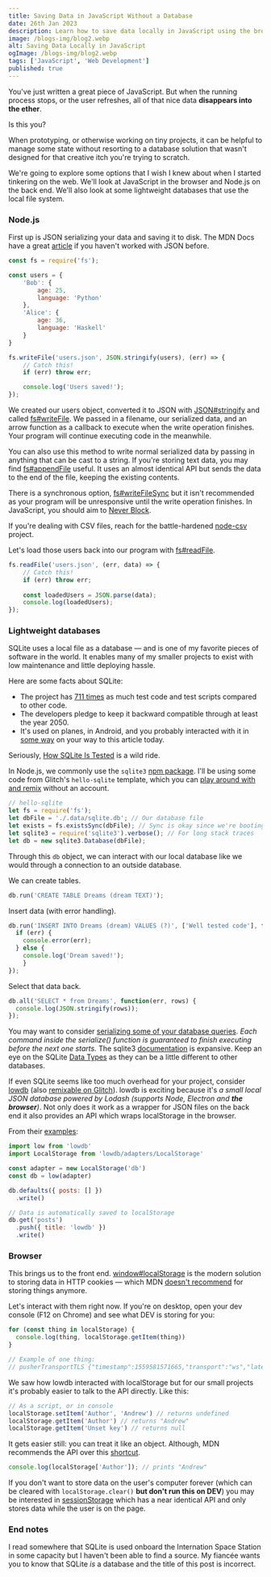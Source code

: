 ```yaml
---
title: Saving Data in JavaScript Without a Database
date: 26th Jan 2023
description: Learn how to save data locally in JavaScript using the browser's without database.
image: /blogs-img/blog2.webp
alt: Saving Data Locally in JavaScript
ogImage: /blogs-img/blog2.webp
tags: ['JavaScript', 'Web Development']
published: true
---
```


You've just written a great piece of JavaScript. But when the running process stops, or the user refreshes, all of that nice data **disappears into the ether**.

Is this you?

When prototyping, or otherwise working on tiny projects, it can be helpful to manage some state without resorting to a database solution that wasn't designed for that creative itch you're trying to scratch.

We're going to explore some options that I wish I knew about when I started tinkering on the web. We'll look at JavaScript in the browser and Node.js on the back end. We'll also look at some lightweight databases that use the local file system.

### Node.js

First up is JSON serializing your data and saving it to disk. The MDN Docs have a great [article](https://developer.mozilla.org/en-US/docs/Learn/JavaScript/Objects/JSON) if you haven't worked with JSON before.

```javascript
const fs = require('fs');

const users = {
    'Bob': {
        age: 25,
        language: 'Python'
    },
    'Alice': {
        age: 36,
        language: 'Haskell'
    }
}

fs.writeFile('users.json', JSON.stringify(users), (err) => {  
    // Catch this!
    if (err) throw err;

    console.log('Users saved!');
});
```

We created our users object, converted it to JSON with [JSON#stringify](https://developer.mozilla.org/en-US/docs/Web/JavaScript/Reference/Global_Objects/JSON/stringify) and called [fs#writeFile](https://nodejs.org/api/fs.html#fs_fs_writefile_file_data_options_callback). We passed in a filename, our serialized data, and an arrow function as a callback to execute when the write operation finishes. Your program will continue executing code in the meanwhile.

You can also use this method to write normal serialized data by passing in anything that can be cast to a string. If you're storing text data, you may find [fs#appendFile](https://nodejs.org/api/fs.html#fs_fs_appendfile_path_data_options_callback) useful. It uses an almost identical API but sends the data to the end of the file, keeping the existing contents.

There is a synchronous option, [fs#writeFileSync](https://nodejs.org/api/fs.html#fs_fs_writefilesync_file_data_options) but it isn't recommended as your program will be unresponsive until the write operation finishes. In JavaScript, you should aim to [Never Block](https://developer.mozilla.org/en-US/docs/Web/JavaScript/EventLoop#Never_blocking).

If you're dealing with CSV files, reach for the battle-hardened [node-csv](https://github.com/adaltas/node-csv) project.

Let's load those users back into our program with [fs#readFile](https://nodejs.org/api/fs.html#fs_fs_readfile_path_options_callback).

```javascript
fs.readFile('users.json', (err, data) => {
    // Catch this!
    if (err) throw err;
  
    const loadedUsers = JSON.parse(data);
    console.log(loadedUsers);
});
```

### Lightweight databases

SQLite uses a local file as a database — and is one of my favorite pieces of software in the world. It enables many of my smaller projects to exist with low maintenance and little deploying hassle.

Here are some facts about SQLite:
- The project has [711 times](https://www.sqlite.org/testing.html) as much test code and test scripts compared to other code.
- The developers pledge to keep it backward compatible through at least the year 2050.
- It's used on planes, in Android, and you probably interacted with it in [some way](https://www.sqlite.org/famous.html) on your way to this article today.

Seriously, [How SQLite Is Tested](https://www.sqlite.org/testing.html) is a wild ride.

In Node.js, we commonly use the `sqlite3` [npm package](https://www.npmjs.com/package/sqlite3). I'll be using some code from Glitch's `hello-sqlite` template, which you can [play around with and remix](https://glitch.com/edit/#!/remix/hello-sqlite) without an account.

```javascript
// hello-sqlite
let fs = require('fs');
let dbFile = './.data/sqlite.db'; // Our database file
let exists = fs.existsSync(dbFile); // Sync is okay since we're booting up
let sqlite3 = require('sqlite3').verbose(); // For long stack traces
let db = new sqlite3.Database(dbFile);
```

Through this `db` object, we can interact with our local database like we would through a connection to an outside database.

We can create tables.

```javascript
db.run('CREATE TABLE Dreams (dream TEXT)');
```

Insert data (with error handling).

```javascript
db.run('INSERT INTO Dreams (dream) VALUES (?)', ['Well tested code'], function(err) {
  if (err) {
    console.error(err);
  } else {
    console.log('Dream saved!');
    }
});
```

Select that data back.

```javascript
db.all('SELECT * from Dreams', function(err, rows) {
  console.log(JSON.stringify(rows));
});
```

You may want to consider [serializing some of your database queries](https://stackoverflow.com/a/42946402). _Each command inside the serialize() function is guaranteed to finish executing before the next one starts._ The sqlite3 [documentation](https://github.com/mapbox/node-sqlite3/wiki) is expansive. Keep an eye on the SQLite [Data Types](https://www.sqlite.org/datatype3.html) as they can be a little different to other databases.

If even SQLite seems like too much overhead for your project, consider [lowdb](https://github.com/typicode/lowdb) (also [remixable on Glitch](https://glitch.com/edit/#!/low-db)). lowdb is exciting because it's _a small local JSON database powered by Lodash (supports Node, Electron and **the browser**)_. Not only does it work as a wrapper for JSON files on the back end it also provides an API which wraps localStorage in the browser.

From their [examples](https://github.com/typicode/lowdb/tree/master/examples#browser):

```javascript
import low from 'lowdb'
import LocalStorage from 'lowdb/adapters/LocalStorage'

const adapter = new LocalStorage('db')
const db = low(adapter)

db.defaults({ posts: [] })
  .write()

// Data is automatically saved to localStorage
db.get('posts')
  .push({ title: 'lowdb' })
  .write()
```

### Browser

This brings us to the front end. [window#localStorage](https://developer.mozilla.org/en-US/docs/Web/API/Window/localStorage) is the modern solution to storing data in HTTP cookies — which MDN [doesn't recommend](https://developer.mozilla.org/en-US/docs/Learn/JavaScript/Client-side_web_APIs/Client-side_storage#Old_fashioned_cookies) for storing things anymore.

Let's interact with them right now. If you're on desktop, open your dev console (F12 on Chrome) and see what DEV is storing for you:

```javascript
for (const thing in localStorage) {
  console.log(thing, localStorage.getItem(thing))
}

// Example of one thing:
// pusherTransportTLS {"timestamp":1559581571665,"transport":"ws","latency":543}
```

We saw how lowdb interacted with localStorage but for our small projects it's probably easier to talk to the API directly. Like this:

```javascript
// As a script, or in console
localStorage.setItem('Author', 'Andrew') // returns undefined
localStorage.getItem('Author') // returns "Andrew"
localStorage.getItem('Unset key') // returns null
```

It gets easier still: you can treat it like an object. Although, MDN recommends the API over this [shortcut](https://developer.mozilla.org/en-US/docs/Web/API/Web_Storage_API/Using_the_Web_Storage_API#Basic_concepts).

```javascript
console.log(localStorage['Author']); // prints "Andrew"
```

If you don't want to store data on the user's computer forever (which can be cleared with `localStorage.clear()` **but don't run this on DEV**) you may be interested in [sessionStorage](https://developer.mozilla.org/en-US/docs/Web/API/Window/sessionStorage) which has a near identical API and only stores data while the user is on the page.

### End notes

I read somewhere that SQLite is used onboard the Internation Space Station in some capacity but I haven't been able to find a source. My fiancée wants you to know that SQLite _is_ a database and the title of this post is incorrect.